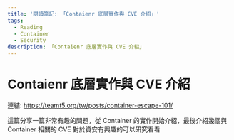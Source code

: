```yaml
---
title: '閱讀筆記: 「Contaienr 底層實作與 CVE 介紹」'
tags:
  - Reading
  - Container
  - Security
description: 「Contaienr 底層實作與 CVE 介紹」
---
```


# Contaienr 底層實作與 CVE 介紹
連結: https://teamt5.org/tw/posts/container-escape-101/

這篇分享一篇非常有趣的問題，從 Container 的實作開始介紹，最後介紹幾個與 Container 相關的 CVE
對於資安有興趣的可以研究看看
